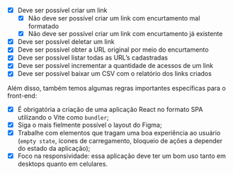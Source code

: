 - [x]  Deve ser possível criar um link
    - [x]  Não deve ser possível criar um link com encurtamento mal formatado
    - [x]  Não deve ser possível criar um link com encurtamento já existente
- [x]  Deve ser possível deletar um link
- [x]  Deve ser possível obter a URL original por meio do encurtamento
- [x]  Deve ser possível listar todas as URL’s cadastradas
- [x]  Deve ser possível incrementar a quantidade de acessos de um link
- [x]  Deve ser possível baixar um CSV com o relatório dos links criados

Além disso, também temos algumas regras importantes específicas para o front-end:

- [x]  É obrigatória a criação de uma aplicação React no formato SPA utilizando o Vite como `bundler`;
- [x]  Siga o mais fielmente possível o layout do Figma;
- [x]  Trabalhe com elementos que tragam uma boa experiência ao usuário (`empty state`, ícones de carregamento, bloqueio de ações a depender do estado da aplicação);
- [x]  Foco na responsividade: essa aplicação deve ter um bom uso tanto em desktops quanto em celulares.